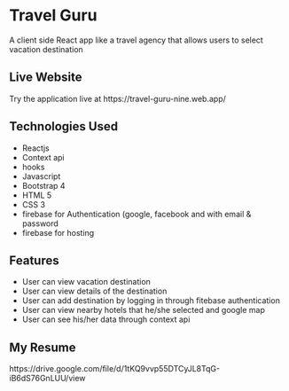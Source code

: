 <h1>Travel Guru</h1>
<p>A client side React app like a travel agency that allows users to select vacation destination</p>

<h2>Live Website</h2>
<p>Try the application live at https://travel-guru-nine.web.app/</p>

<h2>Technologies Used</h2>
<ul>
    <li>Reactjs</li>
    <li>Context api</li>
    <li>hooks</li>
    <li>Javascript</li>
    <li>Bootstrap 4</li>
    <li>HTML 5</li>
    <li>CSS 3</li>
    <li>firebase for Authentication (google, facebook and with email & password</li>
    <li>firebase for hosting</li>
</ul>

<h2>Features</h2>
<ul>
  <li>User can view vacation destination</li>
  <li>User can view details of the destination</li>
  <li>User can add destination by logging in through fitebase authentication</li>
  <li>User can view nearby hotels that he/she selected and google map</li>
  <li>User can see his/her data through context api</li>
</ul>
<h2>My Resume</h2>
<p>https://drive.google.com/file/d/1tKQ9vvp55DTCyJL8TqG-iB6dS76GnLUU/view</p>

